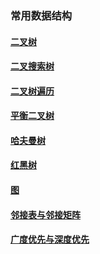 ### 常用数据结构

#### [二叉树](./二叉树/数据结构（一）：二叉树)

#### [二叉搜索树](./二叉搜索树/数据结构（二）：二叉搜索树)

#### [二叉树遍历](./二叉树遍历/数据结构（三）：二叉树遍历)

#### [平衡二叉树](./平衡二叉树/数据结构（四）：平衡二叉树)

#### [哈夫曼树](./哈夫曼树/数据结构（五）：哈夫曼树)

#### [红黑树](./红黑树/数据结构（六）：红黑树)

#### [图](./图/数据结构（七）：图)

#### [邻接表与邻接矩阵](./邻接表与邻接矩阵/数据结构（八）：邻接表与邻接矩阵)

#### [广度优先与深度优先](./广度优先与深度优先/数据结构（九）：广度优先与深度优先)